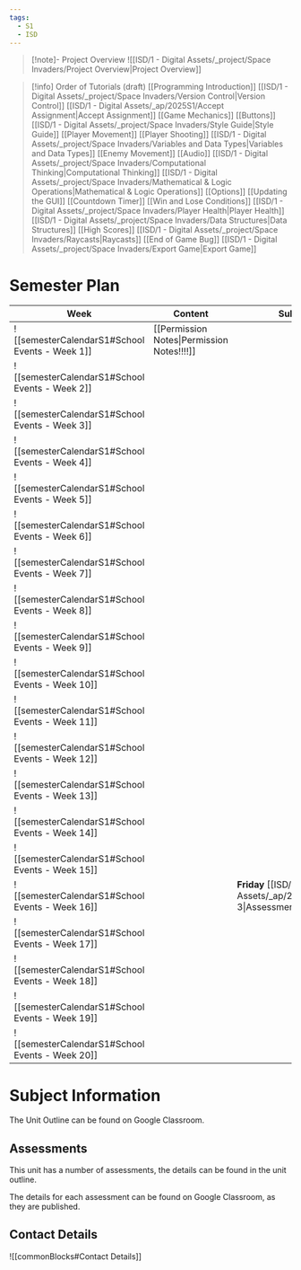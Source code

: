 ```yaml
---
tags:
  - S1
  - ISD
---
```

> [!note]- Project Overview 
> ![[ISD/1 - Digital Assets/_project/Space Invaders/Project Overview|Project Overview]]

> [!info] Order of Tutorials (draft)
> [[Programming Introduction]]
[[ISD/1 - Digital Assets/_project/Space Invaders/Version Control|Version Control]]
[[ISD/1 - Digital Assets/_ap/2025S1/Accept Assignment|Accept Assignment]]
[[Game Mechanics]]
[[Buttons]]
[[ISD/1 - Digital Assets/_project/Space Invaders/Style Guide\|Style Guide]]
[[Player Movement]]
[[Player Shooting]]
[[ISD/1 - Digital Assets/_project/Space Invaders/Variables and Data Types|Variables and Data Types]]
[[Enemy Movement]]
[[Audio]]
[[ISD/1 - Digital Assets/_project/Space Invaders/Computational Thinking|Computational Thinking]]
[[ISD/1 - Digital Assets/_project/Space Invaders/Mathematical & Logic Operations|Mathematical & Logic Operations]]
[[Options]]
[[Updating the GUI]]
[[Countdown Timer]]
[[Win and Lose Conditions]]
[[ISD/1 - Digital Assets/_project/Space Invaders/Player Health|Player Health]]
[[ISD/1 - Digital Assets/_project/Space Invaders/Data Structures|Data Structures]]
[[High Scores]]
[[ISD/1 - Digital Assets/_project/Space Invaders/Raycasts|Raycasts]]
> [[End of Game Bug]]
[[ISD/1 - Digital Assets/_project/Space Invaders/Export Game|Export Game]]


# Semester Plan

| Week                                            | Content                                    | Submissions                                                                 |
| ----------------------------------------------- | ------------------------------------------ | --------------------------------------------------------------------------- |
| ![[semesterCalendarS1#School Events - Week 1]]  | [[Permission Notes\|Permission Notes!!!!]] |                                                                             |
| ![[semesterCalendarS1#School Events - Week 2]]  | <br><br>                                   |                                                                             |
| ![[semesterCalendarS1#School Events - Week 3]]  |                                            |                                                                             |
| ![[semesterCalendarS1#School Events - Week 4]]  |                                            |                                                                             |
| ![[semesterCalendarS1#School Events - Week 5]]  |                                            |                                                                             |
| ![[semesterCalendarS1#School Events - Week 6]]  |                                            |                                                                             |
| ![[semesterCalendarS1#School Events - Week 7]]  |                                            |                                                                             |
| ![[semesterCalendarS1#School Events - Week 8]]  |                                            |                                                                             |
| ![[semesterCalendarS1#School Events - Week 9]]  |                                            |                                                                             |
| ![[semesterCalendarS1#School Events - Week 10]] |                                            |                                                                             |
| ![[semesterCalendarS1#School Events - Week 11]] |                                            |                                                                             |
| ![[semesterCalendarS1#School Events - Week 12]] |                                            |                                                                             |
| ![[semesterCalendarS1#School Events - Week 13]] |                                            |                                                                             |
| ![[semesterCalendarS1#School Events - Week 14]] |                                            |                                                                             |
| ![[semesterCalendarS1#School Events - Week 15]] |                                            |                                                                             |
| ![[semesterCalendarS1#School Events - Week 16]] |                                            | **Friday** [[ISD/1 - Digital Assets/_ap/2025S1/Assessment 3\|Assessment 3]] |
| ![[semesterCalendarS1#School Events - Week 17]] |                                            |                                                                             |
| ![[semesterCalendarS1#School Events - Week 18]] |                                            |                                                                             |
| ![[semesterCalendarS1#School Events - Week 19]] |                                            |                                                                             |
| ![[semesterCalendarS1#School Events - Week 20]] |                                            |                                                                             |

# Subject Information

The Unit Outline can be found on Google Classroom.

## Assessments

This unit has a number of assessments, the details can be found in the unit outline.

The details for each assessment can be found on Google Classroom, as they are published.

## Contact Details

![[commonBlocks#Contact Details]]

